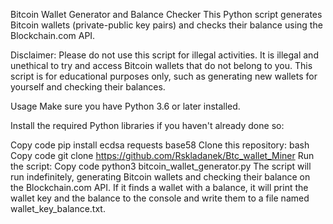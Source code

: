 Bitcoin Wallet Generator and Balance Checker
This Python script generates Bitcoin wallets (private-public key pairs) and checks their balance using the Blockchain.com API.

Disclaimer:
Please do not use this script for illegal activities. It is illegal and unethical to try and access Bitcoin wallets that do not belong to you. This script is for educational purposes only, such as generating new wallets for yourself and checking their balances.

Usage
Make sure you have Python 3.6 or later installed.

Install the required Python libraries if you haven't already done so:

Copy code
pip install ecdsa requests base58
Clone this repository:
bash
Copy code
git clone https://github.com/Rskladanek/Btc_wallet_Miner
Run the script:
Copy code
python3 bitcoin_wallet_generator.py
The script will run indefinitely, generating Bitcoin wallets and checking their balance on the Blockchain.com API. If it finds a wallet with a balance, it will print the wallet key and the balance to the console and write them to a file named wallet_key_balance.txt.
